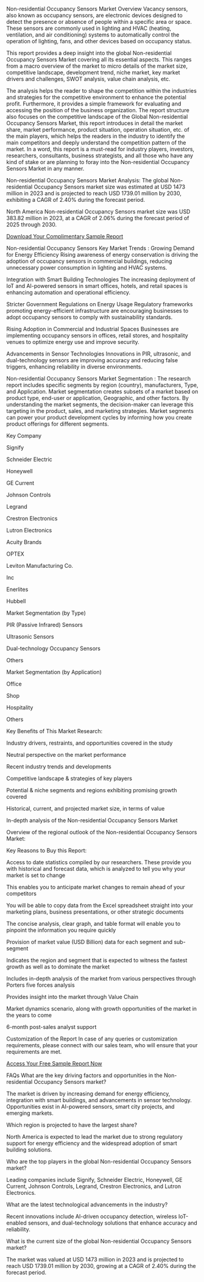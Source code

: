 Non-residential Occupancy Sensors Market Overview
Vacancy sensors, also known as occupancy sensors, are electronic devices designed to detect the presence or absence of people within a specific area or space. These sensors are commonly used in lighting and HVAC (heating, ventilation, and air conditioning) systems to automatically control the operation of lighting, fans, and other devices based on occupancy status.

This report provides a deep insight into the global Non-residential Occupancy Sensors Market covering all its essential aspects. This ranges from a macro overview of the market to micro details of the market size, competitive landscape, development trend, niche market, key market drivers and challenges, SWOT analysis, value chain analysis, etc.

The analysis helps the reader to shape the competition within the industries and strategies for the competitive environment to enhance the potential profit. Furthermore, it provides a simple framework for evaluating and accessing the position of the business organization. The report structure also focuses on the competitive landscape of the Global Non-residential Occupancy Sensors Market, this report introduces in detail the market share, market performance, product situation, operation situation, etc. of the main players, which helps the readers in the industry to identify the main competitors and deeply understand the competition pattern of the market.
In a word, this report is a must-read for industry players, investors, researchers, consultants, business strategists, and all those who have any kind of stake or are planning to foray into the Non-residential Occupancy Sensors Market in any manner.

Non-residential Occupancy Sensors Market Analysis:
The global Non-residential Occupancy Sensors market size was estimated at USD 1473 million in 2023 and is projected to reach USD 1739.01 million by 2030, exhibiting a CAGR of 2.40% during the forecast period.

North America Non-residential Occupancy Sensors market size was USD 383.82 million in 2023, at a CAGR of 2.06% during the forecast period of 2025 through 2030.

[Download Your Complimentary Sample Report](https://semiconductorinsight.com/report/non-residential-occupancy-sensors-market/)

Non-residential Occupancy Sensors Key Market Trends  :
Growing Demand for Energy Efficiency
Rising awareness of energy conservation is driving the adoption of occupancy sensors in commercial buildings, reducing unnecessary power consumption in lighting and HVAC systems.

Integration with Smart Building Technologies
The increasing deployment of IoT and AI-powered sensors in smart offices, hotels, and retail spaces is enhancing automation and operational efficiency.

Stricter Government Regulations on Energy Usage
Regulatory frameworks promoting energy-efficient infrastructure are encouraging businesses to adopt occupancy sensors to comply with sustainability standards.

Rising Adoption in Commercial and Industrial Spaces
Businesses are implementing occupancy sensors in offices, retail stores, and hospitality venues to optimize energy use and improve security.

Advancements in Sensor Technologies
Innovations in PIR, ultrasonic, and dual-technology sensors are improving accuracy and reducing false triggers, enhancing reliability in diverse environments.

Non-residential Occupancy Sensors Market Segmentation :
The research report includes specific segments by region (country), manufacturers, Type, and Application. Market segmentation creates subsets of a market based on product type, end-user or application, Geographic, and other factors. By understanding the market segments, the decision-maker can leverage this targeting in the product, sales, and marketing strategies. Market segments can power your product development cycles by informing how you create product offerings for different segments.

Key Company

Signify

Schneider Electric

Honeywell

GE Current

Johnson Controls

Legrand

Crestron Electronics

Lutron Electronics

Acuity Brands

OPTEX

Leviton Manufacturing Co.

Inc

Enerlites

Hubbell

Market Segmentation (by Type)


PIR (Passive Infrared) Sensors

Ultrasonic Sensors

Dual-technology Occupancy Sensors

Others

Market Segmentation (by Application)

Office

Shop

Hospitality

Others

Key Benefits of This Market Research:

Industry drivers, restraints, and opportunities covered in the study

Neutral perspective on the market performance

Recent industry trends and developments

Competitive landscape & strategies of key players

Potential & niche segments and regions exhibiting promising growth covered

Historical, current, and projected market size, in terms of value

In-depth analysis of the Non-residential Occupancy Sensors Market

Overview of the regional outlook of the Non-residential Occupancy Sensors Market:

Key Reasons to Buy this Report:

Access to date statistics compiled by our researchers. These provide you with historical and forecast data, which is analyzed to tell you why your market is set to change

This enables you to anticipate market changes to remain ahead of your competitors

You will be able to copy data from the Excel spreadsheet straight into your marketing plans, business presentations, or other strategic documents

The concise analysis, clear graph, and table format will enable you to pinpoint the information you require quickly

Provision of market value (USD Billion) data for each segment and sub-segment

Indicates the region and segment that is expected to witness the fastest growth as well as to dominate the market

Includes in-depth analysis of the market from various perspectives through Porters five forces analysis

Provides insight into the market through Value Chain

Market dynamics scenario, along with growth opportunities of the market in the years to come

6-month post-sales analyst support

Customization of the Report
In case of any queries or customization requirements, please connect with our sales team, who will ensure that your requirements are met.

[Access Your Free Sample Report Now](https://semiconductorinsight.com/report/non-residential-occupancy-sensors-market/)

FAQs
What are the key driving factors and opportunities in the Non-residential Occupancy Sensors market?

The market is driven by increasing demand for energy efficiency, integration with smart buildings, and advancements in sensor technology. Opportunities exist in AI-powered sensors, smart city projects, and emerging markets.

Which region is projected to have the largest share?

North America is expected to lead the market due to strong regulatory support for energy efficiency and the widespread adoption of smart building solutions.

Who are the top players in the global Non-residential Occupancy Sensors market?

Leading companies include Signify, Schneider Electric, Honeywell, GE Current, Johnson Controls, Legrand, Crestron Electronics, and Lutron Electronics.

What are the latest technological advancements in the industry?

Recent innovations include AI-driven occupancy detection, wireless IoT-enabled sensors, and dual-technology solutions that enhance accuracy and reliability.

What is the current size of the global Non-residential Occupancy Sensors market?

The market was valued at USD 1473 million in 2023 and is projected to reach USD 1739.01 million by 2030, growing at a CAGR of 2.40% during the forecast period.

